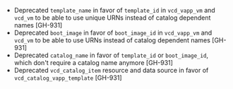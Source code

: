 * Deprecated `template_name` in favor of `template_id` in `vcd_vapp_vm` and `vcd_vm` to be able to use unique URNs instead
  of catalog dependent names [GH-931]
* Deprecated `boot_image` in favor of `boot_image_id` in `vcd_vapp_vm` and `vcd_vm` to be able to use URNs instead
  of catalog dependent names [GH-931]
* Deprecated `catalog_name` in favor of `template_id` or `boot_image_id`, which don't require a catalog name anymore [GH-931]
* Deprecated `vcd_catalog_item` resource and data source in favor of `vcd_catalog_vapp_template` [GH-931]